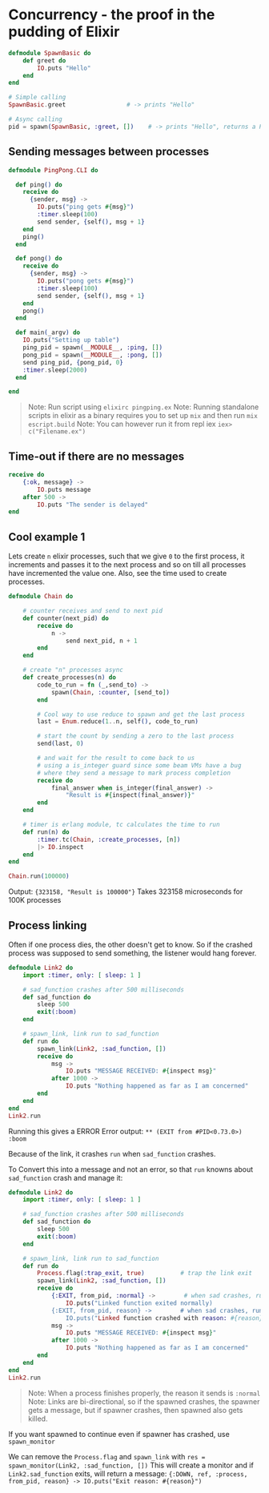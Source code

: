 # Concurrency - the proof in the pudding of Elixir
```elixir
defmodule SpawnBasic do
    def greet do
        IO.puts "Hello"
    end
end

# Simple calling
SpawnBasic.greet                 # -> prints "Hello"

# Async calling
pid = spawn(SpawnBasic, :greet, [])    # -> prints "Hello", returns a PID e.g. #PID<0.120.0>
```

## Sending messages between processes
```elixir
defmodule PingPong.CLI do

  def ping() do
    receive do
      {sender, msg} ->
        IO.puts("ping gets #{msg}")
        :timer.sleep(100)
        send sender, {self(), msg + 1}
    end
    ping()
  end

  def pong() do
    receive do
      {sender, msg} ->
        IO.puts("pong gets #{msg}")
        :timer.sleep(100)
        send sender, {self(), msg + 1}
    end
    pong()
  end

  def main(_argv) do
    IO.puts("Setting up table")
    ping_pid = spawn(__MODULE__, :ping, [])
    pong_pid = spawn(__MODULE__, :pong, [])
    send ping_pid, {pong_pid, 0}
    :timer.sleep(2000)
  end

end
```
>Note: Run script using `elixirc pingping.ex`
>Note: Running standalone scripts in elixir as a binary requires you to set up `mix` and then run `mix escript.build`
>Note: You can however run it from repl iex `iex> c("Filename.ex")`

## Time-out if there are no messages
```elixir
receive do
    {:ok, message} ->
        IO.puts message
    after 500 ->
        IO.puts "The sender is delayed"
end
```

## Cool example 1
Lets create `n` elixir processes, such that we give `0` to the first process, it increments and passes it to the next process and so on till all processes have incremented the value one. Also, see the time used to create processes.

```elixir
defmodule Chain do

    # counter receives and send to next pid
    def counter(next_pid) do
        receive do
            n ->
                send next_pid, n + 1
        end
    end

    # create "n" processes async
    def create_processes(n) do
        code_to_run = fn (_,send_to) ->
            spawn(Chain, :counter, [send_to])
        end

        # Cool way to use reduce to spawn and get the last process
        last = Enum.reduce(1..n, self(), code_to_run)

        # start the count by sending a zero to the last process
        send(last, 0)

        # and wait for the result to come back to us
        # using a is_integer guard since some beam VMs have a bug
        # where they send a message to mark process completion
        receive do
            final_answer when is_integer(final_answer) ->
                "Result is #{inspect(final_answer)}"
        end
    end

    # timer is erlang module, tc calculates the time to run
    def run(n) do
        :timer.tc(Chain, :create_processes, [n])
        |> IO.inspect
    end
end

Chain.run(100000)
```
Output: `{323158, "Result is 100000"}`  Takes 323158 microseconds for 100K processes

## Process linking

Often if one process dies, the other doesn't get to know. So if the crashed process was supposed
to send something, the listener would hang forever.

```elixir
defmodule Link2 do
    import :timer, only: [ sleep: 1 ]

    # sad_function crashes after 500 milliseconds
    def sad_function do
        sleep 500
        exit(:boom)
    end

    # spawn_link, link run to sad_function
    def run do
        spawn_link(Link2, :sad_function, [])
        receive do
            msg ->
                IO.puts "MESSAGE RECEIVED: #{inspect msg}"
            after 1000 ->
                IO.puts "Nothing happened as far as I am concerned"
        end
    end
end
Link2.run
```
Running this gives a ERROR
Error output: `** (EXIT from #PID<0.73.0>) :boom`

Because of the link, it crashes `run` when `sad_function` crashes.

To Convert this into a message and not an error, so that `run` knowns about `sad_function` crash and manage it:
```elixir
defmodule Link2 do
    import :timer, only: [ sleep: 1 ]

    # sad_function crashes after 500 milliseconds
    def sad_function do
        sleep 500
        exit(:boom)
    end

    # spawn_link, link run to sad_function
    def run do
        Process.flag(:trap_exit, true)          # trap the link exit
        spawn_link(Link2, :sad_function, [])
        receive do
            {:EXIT, from_pid, :normal} ->        # when sad crashes, run gets a message
                IO.puts("Linked function exited normally)
            {:EXIT, from_pid, reason} ->        # when sad crashes, run gets a message
                IO.puts("Linked function crashed with reason: #{reason}")
            msg ->
                IO.puts "MESSAGE RECEIVED: #{inspect msg}"
            after 1000 ->
                IO.puts "Nothing happened as far as I am concerned"
        end
    end
end
Link2.run
```
>Note: When a process finishes properly, the reason it sends is `:normal`
>Note: Links are bi-directional, so if the spawned crashes, the spawner gets a message, but if spawner crashes, then spawned also gets killed.

If you want spawned to continue even if spawner has crashed, use `spawn_monitor`

We can remove the `Process.flag` and `spawn_link` with `res = spawn_monitor(Link2, :sad_function, [])`
This will create a monitor and if `Link2.sad_function` exits, will return a message:
`{:DOWN, ref, :process, from_pid, reason} -> IO.puts("Exit reason: #{reason}")`




